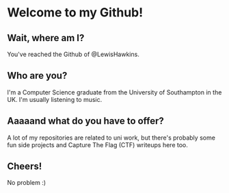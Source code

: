# Welcome to my Github!

## Wait, where am I?

You've reached the Github of @LewisHawkins.

## Who are you?
  
I'm a Computer Science graduate from the University of Southampton in the UK. I'm usually listening to music.

## Aaaaand what do you have to offer?

A lot of my repositories are related to uni work, but there's probably some fun side projects and Capture The Flag (CTF) writeups here too.

## Cheers!

No problem :)

<!---
Comment here.
--->
